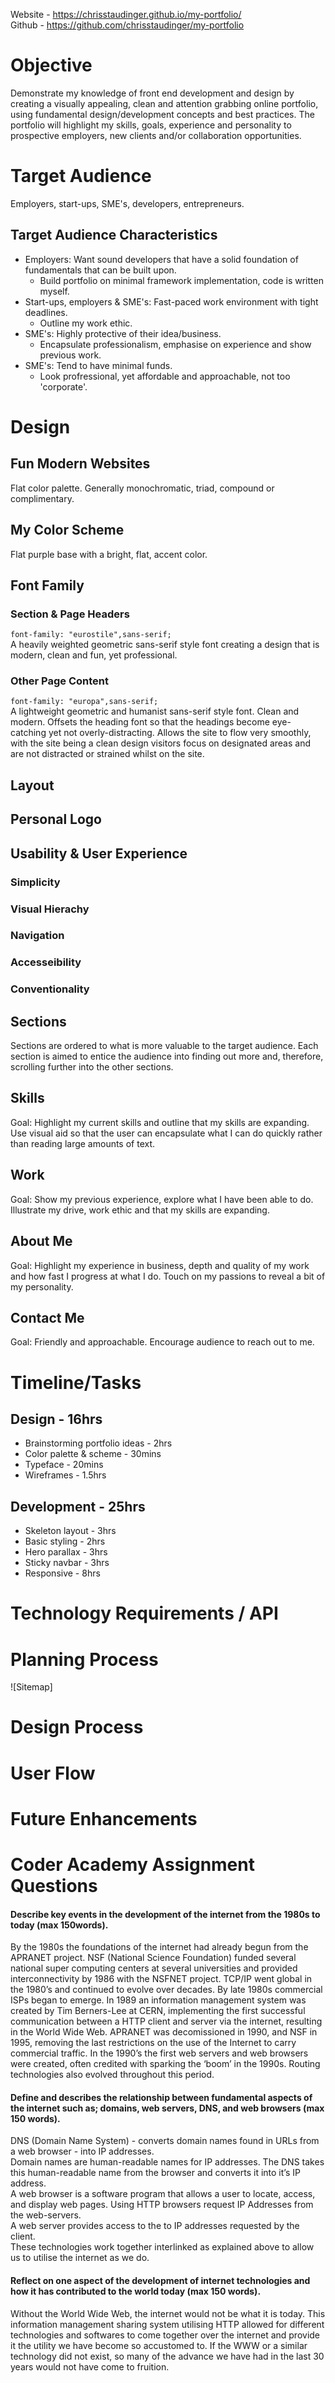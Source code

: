 Website - https://chrisstaudinger.github.io/my-portfolio/ 
<br> Github - https://github.com/chrisstaudinger/my-portfolio

# **Objective**
Demonstrate my knowledge of front end development and design by creating a visually appealing, clean and attention grabbing online portfolio, using fundamental design/development concepts and best practices. The portfolio will highlight my skills, goals, experience and personality to prospective employers, new clients and/or collaboration opportunities.

# **Target Audience**
Employers, start-ups, SME's, developers, entrepreneurs.

## Target Audience Characteristics
* Employers: Want sound developers that have a solid foundation of fundamentals that can be built upon.
    * Build portfolio on minimal framework implementation, code is written myself. 
* Start-ups, employers & SME's: Fast-paced work environment with tight deadlines.
    * Outline my work ethic.
* SME's: Highly protective of their idea/business.
    * Encapsulate professionalism, emphasise on experience and show previous work.
* SME's: Tend to have minimal funds.
    * Look profressional, yet affordable and approachable, not too 'corporate'.

# **Design**

## Fun Modern Websites
Flat color palette. Generally monochromatic, triad, compound or complimentary. 

## My Color Scheme 
Flat purple base with a bright, flat, accent color. 


## Font Family
### Section & Page Headers
``font-family: "eurostile",sans-serif;`` <br>
A heavily weighted geometric sans-serif style font creating a design that is modern, clean and fun, yet professional. 
### Other Page Content
``font-family: "europa",sans-serif;`` <br>
A lightweight geometric and humanist sans-serif style font. Clean and modern. Offsets the heading font so that the headings become eye-catching yet not overly-distracting. Allows the site to flow very smoothly, with the site being a clean design visitors focus on designated areas and are not distracted or strained whilst on the site.

## Layout
## Personal Logo
## Usability & User Experience
### Simplicity
### Visual Hierachy
### Navigation
### Accesseibility
### Conventionality
## Sections
Sections are ordered to what is more valuable to the target audience. Each section is aimed to entice the audience into finding out more and, therefore, scrolling further into the other sections.
## Skills
Goal: Highlight my current skills and outline that my skills are expanding. Use visual aid so that the user can encapsulate what I can do quickly rather than reading large amounts of text.
## Work
Goal: Show my previous experience, explore what I have been able to do. Illustrate my drive, work ethic and that my skills are expanding.
## About Me
Goal: Highlight my experience in business, depth and quality of my work and how fast I progress at what I do. Touch on my passions to reveal a bit of my personality.
## Contact Me
Goal: Friendly and approachable. Encourage audience to reach out to me.

# **Timeline/Tasks**

## Design - 16hrs
* Brainstorming portfolio ideas - 2hrs
* Color palette & scheme - 30mins
* Typeface - 20mins
* Wireframes - 1.5hrs


## Development - 25hrs
* Skeleton layout - 3hrs
* Basic styling - 2hrs 
* Hero parallax - 3hrs
* Sticky navbar - 3hrs
* Responsive - 8hrs




# **Technology Requirements / API**

# **Planning Process**
![Sitemap] 

# **Design Process**

# **User Flow**

# **Future Enhancements**


# **Coder Academy Assignment Questions**

#### Describe key events in the development of the internet from the 1980s to today (max 150words).
By the 1980s the foundations of the internet had already begun from the APRANET project. NSF (National Science Foundation) funded several national super computing centers at several universities and provided interconnectivity by 1986 with the NSFNET project. TCP/IP went global in the 1980’s and continued to evolve over decades. By late 1980s commercial ISPs began to emerge. In 1989 an information management system was created by Tim Berners-Lee at CERN, implementing the first successful communication between a HTTP client and server via the internet, resulting in the World Wide Web.  APRANET was decomissioned in 1990,  and NSF in 1995, removing the last restrictions on the use of the Internet to carry commercial traffic. In the 1990’s the first web servers and web browsers were created, often credited with sparking the ‘boom’ in the 1990s. Routing technologies also evolved throughout this period.
#### Define and describes the relationship between fundamental aspects of the internet such as; domains, web servers, DNS, and web browsers (max 150 words).
DNS (Domain Name System) - converts domain names found in URLs from a web browser - into IP addresses. <br>
Domain names are human-readable names for IP addresses. The DNS takes this human-readable name from the browser and converts it into it’s IP address. <br>
A web browser is a software program that allows a user to locate, access, and display web pages. Using HTTP browsers request IP Addresses from the web-servers. <br>
A web server provides access to the to IP addresses requested by the client. <br>
These technologies work together interlinked as explained above to allow us to utilise the internet as we do. 
#### Reflect on one aspect of the development of internet technologies and how it has contributed to the world today (max 150 words).
Without the World Wide Web, the internet would not be what it is today. This information management sharing system utilising HTTP allowed for different technologies and softwares to come together over the internet and provide it the utility we have become so accustomed to. If the WWW or a similar technology did not exist, so many of the advance we have had in the last 30 years would not have come to fruition.